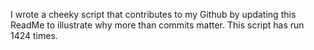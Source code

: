 I wrote a cheeky script that contributes to my Github by updating this ReadMe to illustrate why more than commits matter. This script has run 1424 times.
